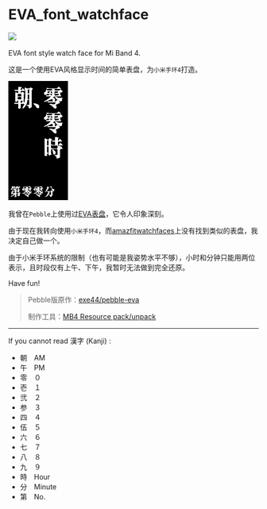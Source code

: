 # EVA_font_watchface

![](https://img.shields.io/badge/downloads-170%2B-green)

EVA font style watch face for Mi Band 4.

这是一个使用EVA风格显示时间的简单表盘，为`小米手环4`打造。

![预览](https://raw.githubusercontent.com/Macyrate/EVA_font_watchface/master/else/EVA_font_packed_animated.gif)

我曾在`Pebble`上使用过[EVA表盘](https://apps.rebble.io/zh_CN/application/529ab1b6d17b5033ba000033)，它令人印象深刻。

由于现在我转向使用`小米手环4`，而[amazfitwatchfaces](https://amazfitwatchfaces.com/)上没有找到类似的表盘，我决定自己做一个。

由于小米手环系统的限制（也有可能是我姿势水平不够），小时和分钟只能用两位表示，且时段仅有上午、下午，我暂时无法做到完全还原。

Have fun!

> Pebble版原作：[exe44/pebble-eva](https://github.com/exe44/pebble-eva)
> 
> 制作工具：[MB4 Resource pack/unpack](https://geekdoing.com/threads/mb4-resource-pack-unpack.1383/)

-----

If you cannot read 漢字 (Kanji) :
* 朝　AM
* 午　PM
* 零　０
* 壱　１
* 弐　２
* 参　３
* 四　４
* 伍　５
* 六　６
* 七　７
* 八　８
* 九　９
* 時　Hour
* 分　Minute
* 第　No.
